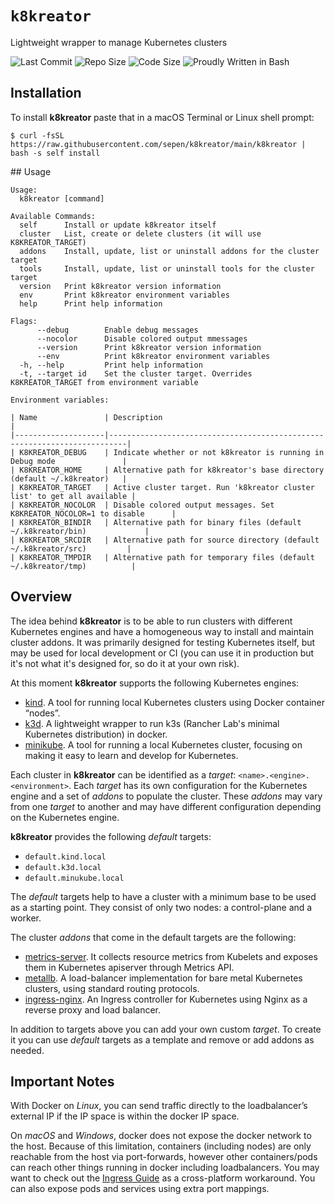 # `k8kreator`

Lightweight wrapper to manage Kubernetes clusters

![Last Commit](https://img.shields.io/github/last-commit/sepen/k8kreator)
![Repo Size](https://img.shields.io/github/repo-size/sepen/k8kreator)
![Code Size](https://img.shields.io/github/languages/code-size/sepen/k8kreator)
![Proudly Written in Bash](https://img.shields.io/badge/written%20in-bash-ff69b4)


## Installation

To install **k8kreator** paste that in a macOS Terminal or Linux shell prompt:
```
$ curl -fsSL https://raw.githubusercontent.com/sepen/k8kreator/main/k8kreator | bash -s self install
```

## Usage
```
Usage:
  k8kreator [command]

Available Commands:
  self      Install or update k8kreator itself
  cluster   List, create or delete clusters (it will use K8KREATOR_TARGET)
  addons    Install, update, list or uninstall addons for the cluster target
  tools     Install, update, list or uninstall tools for the cluster target
  version   Print k8kreator version information
  env       Print k8kreator environment variables
  help      Print help information

Flags:
      --debug        Enable debug messages
      --nocolor      Disable colored output mmessages
      --version      Print k8kreator version information
      --env          Print k8kreator environment variables
  -h, --help         Print help information
  -t, --target id    Set the cluster target. Overrides K8KREATOR_TARGET from environment variable

Environment variables:

| Name               | Description                                                              |
|--------------------|--------------------------------------------------------------------------|
| K8KREATOR_DEBUG    | Indicate whether or not k8kreator is running in Debug mode               |
| K8KREATOR_HOME     | Alternative path for k8kreator's base directory (default ~/.k8kreator)   |
| K8KREATOR_TARGET   | Active cluster target. Run 'k8kreator cluster list' to get all available |
| K8KREATOR_NOCOLOR  | Disable colored output messages. Set K8KREATOR_NOCOLOR=1 to disable      |
| K8KREATOR_BINDIR   | Alternative path for binary files (default ~/.k8kreator/bin)             |
| K8KREATOR_SRCDIR   | Alternative path for source directory (default ~/.k8kreator/src)         |
| K8KREATOR_TMPDIR   | Alternative path for temporary files (default ~/.k8kreator/tmp)          |
```

## Overview

The idea behind **k8kreator** is to be able to run clusters with different Kubernetes engines and have a homogeneous way to install and maintain cluster addons. It was primarily designed for testing Kubernetes itself, but may be used for local development or CI (you can use it in production but it's not what it's designed for, so do it at your own risk).

At this moment **k8kreator** supports the following Kubernetes engines:
* [kind]. A tool for running local Kubernetes clusters using Docker container “nodes”.
* [k3d]. A lightweight wrapper to run k3s (Rancher Lab's minimal Kubernetes distribution) in docker.
* [minikube]. A tool for running a local Kubernetes cluster, focusing on making it easy to learn and develop for Kubernetes.

[kind]: https://kind.sigs.k8s.io/
[k3d]: https://k3d.io/
[minikube]: https://minikube.sigs.k8s.io/

Each cluster in **k8kreator** can be identified as a _target_: `<name>.<engine>.<environment>`.
Each _target_ has its own configuration for the Kubernetes engine and a set of _addons_ to populate the cluster. These _addons_ may vary from one _target_ to another and may have different configuration depending on the Kubernetes engine.

**k8kreator** provides the following _default_ targets:
* `default.kind.local`
* `default.k3d.local`
* `default.minukube.local`

The _default_ targets help to have a cluster with a minimum base to be used as a starting point. They consist of only two nodes: a control-plane and a worker.

The cluster _addons_ that come in the default targets are the following:
* [metrics-server]. It collects resource metrics from Kubelets and exposes them in Kubernetes apiserver through Metrics API.
* [metallb].  A load-balancer implementation for bare metal Kubernetes clusters, using standard routing protocols.
* [ingress-nginx]. An Ingress controller for Kubernetes using Nginx as a reverse proxy and load balancer.

[metrics-server]: https://github.com/kubernetes-sigs/metrics-server/
[metallb]: https://metallb.universe.tf/
[ingress-nginx]: https://github.com/kubernetes/ingress-nginx/

In addition to targets above you can add your own custom _target_. To create it you can use _default_ targets as a template and remove or add addons as needed.


## Important Notes

With Docker on _Linux_, you can send traffic directly to the loadbalancer’s external IP if the IP space is within the docker IP space.

On _macOS_ and _Windows_, docker does not expose the docker network to the host. Because of this limitation, containers (including nodes) are only reachable from the host via port-forwards, however other containers/pods can reach other things running in docker including loadbalancers. You may want to check out the [Ingress Guide](https://kind.sigs.k8s.io/docs/user/ingress) as a cross-platform workaround. You can also expose pods and services using extra port mappings.
